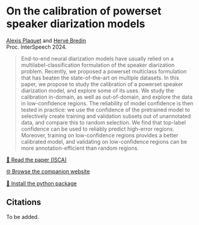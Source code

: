 # On the calibration of powerset speaker diarization models

[Alexis Plaquet](https://frenchkrab.github.io/) and [Hervé Bredin](https://herve.niderb.fr)  
Proc. InterSpeech 2024.

> End-to-end neural diarization models have usually relied on a multilabel-classification formulation of the speaker diarization problem. Recently, we proposed a powerset multiclass formulation that has beaten the state-of-the-art on multiple datasets. In this paper, we propose to study the calibration of a powerset speaker diarization model, and explore some of its uses.
> We study the calibration in-domain, as well as out-of-domain, and explore the data in low-confidence regions. The reliability of model confidence is then tested in practice: we use the confidence of the pretrained model to selectively create training and validation subsets out of unannotated data, and compare this to random selection.
> We find that top-label confidence can be used to reliably predict high-error regions.  Moreover, training on low-confidence regions provides a better calibrated model, and validating on low-confidence regions can be more annotation-efficient than random regions.

[📄 Read the paper (ISCA)](https://www.isca-speech.org/archive/interspeech_2024/plaquet24_interspeech.html)

[🌐 Browse the companion website](https://frenchkrab.github.io/IS2024-powerset-calibration/)

[🐍 Install the python package](https://github.com/FrenchKrab/powerset_calibration/)

## Citations

To be added.
